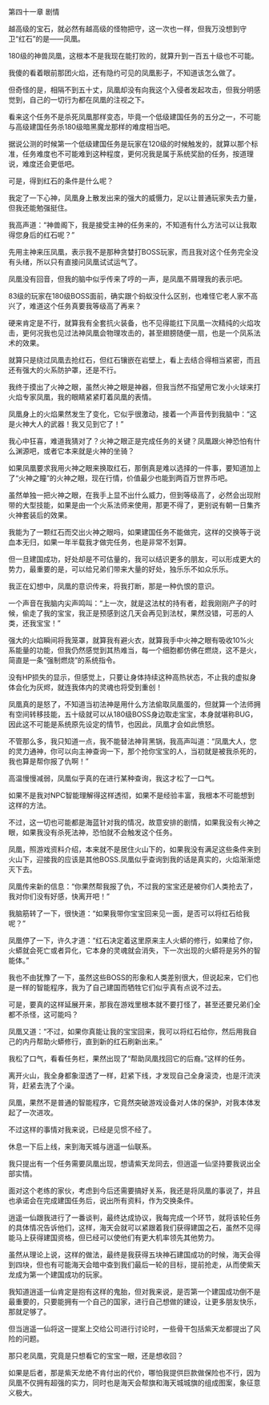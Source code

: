 第四十一章 剧情


越高级的宝石，就必然有越高级的怪物把守，这一次也一样，但我万没想到守卫“红石”的是——凤凰。

180级的神兽凤凰，这根本不是我现在能打败的，就算升到一百五十级也不可能。

我傻的看着眼前那团火焰，还有隐约可见的凤凰影子，不知道该怎么做了。

但奇怪的是，相隔不到五十丈，凤凰却没有向我这个入侵者发起攻击，但我分明感觉到，自己的一切行为都在凤凰的注视之下。

看来这个任务不是杀死凤凰那样变态，毕竟一个低级建国任务的五分之一，不可能与高级建国任务杀180级暗黑魔龙那样的难度相当吧。

据说公测的时候第一个低级建国任务是玩家在120级的时候触发的，就算以那个标准，任务难度也不可能难到这种程度，更何况我是属于系统奖励的任务，按道理说，难度还会更低吧。

可是，得到红石的条件是什么呢？

我定了一下心神，凤凰身上散发出来的强大的威慑力，足以让普通玩家失去力量，但我还能勉强挺住。

我高声道：“神兽阁下，我是接受主神的任务来的，不知道有什么方法可以让我取得您身后的红石呢？”

先用主神来压凤凰，表示我不是那种贪婪打BOSS玩家，而且我对这个任务完全没有头绪，所以只有直接问凤凰试试运气了。

凤凰没有回音，但我的脑中似乎传来了哼的一声，是凤凰不屑理我的表示吧。

83级的玩家在180级BOSS面前，确实跟个蚂蚁没什么区别，也难怪它老人家不高兴了，难道这个任务真要我等级高了再来？

硬来肯定是不行，就算我有全套抗火装备，也不见得能扛下凤凰一次精纯的火焰攻击，更何况我也见过法神凤凰会物理攻击的，甚至翅膀随便一扇，也是一个凤系法术的效果。

就算只是绕过凤凰去抢红石，但红石镶嵌在岩壁上，看上去结合得相当紧密，而且还有强大的火系防护罩，还是不行。

我终于摸出了火神之眼，虽然火神之眼是神器，但我当然不指望用它发小火球来打火焰专家凤凰，我的眼睛紧紧盯着凤凰的表情。

凤凰身上的火焰果然发生了变化，它似乎很激动，接着一个声音传到我脑中：“这是火神大人的武器！我又见到它了！”

我心中狂喜，难道我猜对了？火神之眼正是完成任务的关键？凤凰跟火神恐怕有什么渊源吧，或者它本来就是火神的坐骑？

如果凤凰要求我用火神之眼来换取红石，那倒真是难以选择的一件事，要知道加上了“火神之瞳”的火神之眼，现在行情，价值最少也能到两百万世界币吧。

虽然单独一把火神之眼，在我手上显不出什么威力，但到等级高了，必然会出现附带的大型技能，如果是由一个火系法师来使用，那更不得了，更别说有朝一日集齐火神套装后的效果。

我能为了一颗红石而交出火神之眼吗，如果建国任务不能做完，这样的交换等于说血本无归，如果一年半载我才做完任务，也是非常不划算。

但一旦建国成功，好处却是不可估量的，我可以结识更多的朋友，可以形成更大的势力，最重要的是，可以给兄弟们带来大量的好处，独乐乐不如众乐乐。

我正在幻想中，凤凰的意识传来，将我打断，那是一种仇恨的意识。

一个声音在我脑内尖声鸣叫：“上一次，就是这法杖的持有者，趁我刚刚产子的时候，偷走了我的宝宝，我正是预感到这几天会再见到法杖，果然没错，可恶的人类，还我宝宝！”

强大的火焰瞬间将我笼罩，就算我有避火衣，就算我手中火神之眼有吸收10%火系能量的功能，但我仍然感觉到其热难当，每一个细胞都仿佛在燃烧，这不是火，简直是一条“强制燃烧”的系统指令。

没有HP损失的显示，但感觉上，只要让身体持续这种高热状态，不止我的虚拟身体会化为灰烬，就连我体内的灵魂也将受到重创！

凤凰真的是怒了，不知道当初法神是用什么方法偷取凤凰蛋的，但就算一个法师拥有空间转移技能，五十级就可以从180级BOSS身边取走宝宝，本身就堪称BUG，因此这不可能是系统原先设定的情节，也因此，凤凰才会如此愤怒。

不管那么多，我只知道一点，我不能替法神背黑锅，我高声叫道：“凤凰大人，您的灵力通神，你可以向主神查询一下，那个抢你宝宝的人，当初就是被我杀死的，我也算是帮你报了仇啊！”

高温慢慢减弱，凤凰似乎真的在进行某种查询，我这才松了一口气。

如果不是我对NPC智能理解得这样透彻，如果不是经验丰富，我根本不可能想到这样的方法。

不过，这一切也可能都是海蓝针对我的情况，故意安排的剧情，如果我没有火神之眼，如果我没有杀死法神，恐怕就不会触发这个任务。

凤凰，照游戏资料介绍，本来就不是居住火山下的，如果我没有满足这些条件来到火山下，迎接我的应该是其他BOSS.凤凰似乎查询到我的话是真实的，火焰渐渐熄灭下去。

凤凰传来新的信息：“你果然帮我报了仇，不过我的宝宝还是被你们人类抢去了，我对你们没有好感，快离开吧！”

我脑筋转了一下，很快道：“如果我带你宝宝回来见一面，是否可以将红石给我呢？”

凤凰停了一下，许久才道：“红石决定着这里原来主人火蟒的修行，如果给了你，火蟒就会死亡或者异化，它本身的灵魂就会消失，下一次出现的火蟒将是另外的智能体。”

我也不由犹豫了一下，虽然这些BOSS的形象和人类差别很大，但说起来，它们也是一样的智能程序，我为了自己建国而牺牲它们似乎真有点说不过去。

可是，要真的这样延展开来，那我在游戏里根本就不要打怪了，甚至还要兄弟们全都不杀怪，这可能吗？

凤凰又道：“不过，如果你真能让我的宝宝回来，我可以将红石给你，然后用我自己的内丹帮助火蟒修行，直到新的红石刷新出来。”

我松了口气，看看任务栏，果然出现了“帮助凤凰找回它的后裔。”这样的任务。

离开火山，我全身都象湿透了一样，赶紧下线，才发现自己全身滚烫，也是汗流浃背，赶紧去洗了个澡。

凤凰，果然不是普通的智能程序，它竟然突破游戏设备对人体的保护，对我本体发起了一次进攻。

不过这样的事情对我来说，已经是见惯不经了。

休息一下后上线，来到海天城与逍遥一仙联系。

我只提出有一个任务需要凤凰出现，想请紫天龙同去，但逍遥一仙坚持要我说出全部实情。

面对这个老练的家伙，考虑到今后还需要搞好关系，我还是将凤凰的事说了，并且也承诺会在完成建国任务后，说出所有资料，作为交换条件。

逍遥一仙跟我进行了一番谈判，最终达成协议，我每完成一个环节，就将该轮任务的具体情况告诉他们，这样，海天会就可以紧跟着我们获得建国之石，虽然不见得能马上获得建国资格，但已经可以使他们有更大机率领先其他势力。

虽然从理论上说，这样的做法，最终是我获得五块神石建国成功的时候，海天会得到四块，但也有可能海天会暗中查到我们最后一轮的目标，提前抢走，从而使紫天龙成为第一个建国成功的玩家。

我知道逍遥一仙肯定是抱有这样的鬼胎，但对我来说，是否第一个建国成功倒不是最重要的，只要能拥有一个自己的国家，进行自己想做的建设，让更多朋友快乐，那就足够了。

但当逍遥一仙将这一提案上交给公司进行讨论时，一些骨干包括紫天龙都提出了风险的问题。

那只老凤凰，究竟是只想看它的宝宝一眼，还是想收回？

如果是后者，那是紫天龙绝不肯付出的代价，哪怕我提供巨款做保险也不行，因为凤凰不仅拥有超强的实力，同时也是海天会帮旗和海天城城旗的组成图案，象征意义极大。






